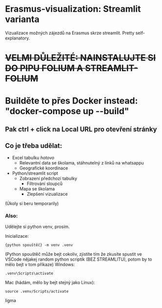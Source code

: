 # Erasmus-visualization: Streamlit varianta
Vizualizace možných zájezdů na Erasmus skrze streamlit. Pretty self-explanatory.

# ~~VELMI DŮLEŽITÉ: NAINSTALUJTE SI DO PIPU FOLIUM A STREAMLIT-FOLIUM~~
# Builděte to přes Docker instead: "docker-compose up --build"
## Pak ctrl + click na Local URL pro otevření stránky 

## Co je třeba udělat:
- Excel tabulku                                                         *hotovo*
    - Relevantní data se školama, stáhnutelný z linků na whatsappu
    - Geografické koordinace
- Python/streamlit script
    - Zobrazení předchozí tabulky
        - Filtrování sloupců 
    - Mapa se školama
        - Zlepšení vizualizace

(Úkoly si beru temporarily)

### Also:
Udělejte si python venv, prosím.

Inicializace:
```
{python spouštěč} -m venv .venv
```
(Python spouštěč může bejt cokoliv, zjistíte tím že zkusíte spustit ve VSCode nějakej random python scriptík (BEZ STREAMLITU), potom by to mělo bejt v tom příkaze)
Windows:
```
.venv\Scripts\activate
```
Mac (hádám, mělo by bejt stejný jako Linux):
```
source .venv/Scripts/activate
```

ligma
